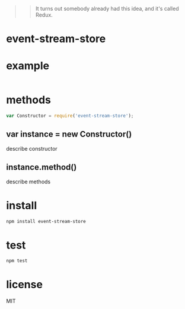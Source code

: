 >> It turns out somebody already had this idea, and it's called Redux.

# event-stream-store

# example
```javascript

```

# methods
```javascript
var Constructor = require('event-stream-store');
```

## var instance = new Constructor()
describe constructor

## instance.method()
describe methods

# install
```bash
npm install event-stream-store
```

# test
```bash
npm test
```

# license
MIT


